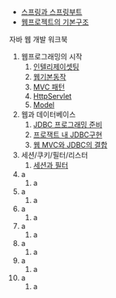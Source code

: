 - [스프링과 스프링부트](https://github.com/Malvin222/study/blob/b6803fcb139cf0768c53853664705e3fd9ac44eb/web-dev/SpringAndSpringboot.txt)
- [웹프로젝트의 기본구조](https://github.com/Malvin222/study/blob/b6803fcb139cf0768c53853664705e3fd9ac44eb/web-dev/%EC%9B%B9%ED%94%84%EB%A1%9C%EC%A0%9D%ED%8A%B8%EC%9D%98%20%EA%B8%B0%EB%B3%B8%EA%B5%AC%EC%A1%B0)

자바 웹 개발 워크북
1. 웹프로그래밍의 시작
    1. [인텔리제이셋팅](https://github.com/Malvin222/study/blob/main/web-dev/1...Start-Web-Programming/1.1...setting.txt)
    2. [웹기본동작](https://github.com/Malvin222/study/blob/main/web-dev/1...Start-Web-Programming/1.2...%EC%9B%B9%20%EA%B8%B0%EB%B3%B8%20%EB%8F%99%EC%9E%91)
    3. [MVC 패턴](https://github.com/Malvin222/study/tree/main/web-dev/1...Start-Web-Programming/1.3...WEB-MVC)
    4. [HttpServlet](https://github.com/Malvin222/study/tree/main/web-dev/1...Start-Web-Programming/1.4...HttpServlet)
    5. [Model](https://github.com/Malvin222/study/tree/main/web-dev/1...Start-Web-Programming/1.5...Model)
2. 웹과 데이터베이스
   1. [JDBC 프로그래밍 준비](https://github.com/Malvin222/study/tree/main/web-dev/2...Web%26Database/2.1...JDBC-Ready)
   2. [프로잭트 내 JDBC구현](https://github.com/Malvin222/study/tree/main/web-dev/2...Web%26Database/2.2...JDBC-Start)
   3. [웹 MVC와 JDBC의 결합](https://github.com/Malvin222/study/tree/main/web-dev/2...Web%26Database/2.3...WebMVC-JDBC)
3. 세션/쿠키/필터/리스터
   1. [세션과 필터](https://github.com/Malvin222/study/tree/main/web-dev/3...Session%26Cookie%26Filter%26Listener/3.1...Session%26Filter)
4. a
   1. a
5. a
   1. a
6. a
   1. a
7. a
    1. a
8. a
    1. a
9. a
    1. a
10. a
    1. a

